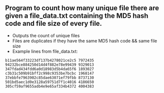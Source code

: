 ## Program to count how many unique file there are given a file_data.txt containing the MD5 hash code and file size of every file.

* Outputs the count of unique files
* Files are duplicates if they have the same MD5 hash code && same file size
* Example lines from file_data.txt:

```
b11ae564f33223df137b4278021ce2c5 7972435
94232bce884250d14d4f882e78e99439 9329013
347fdad434fdd6a0d18983d5b4da65f6 1893027
c3b31c509b91bff2c998c9353be7bcbc 1968147
37ebbfe7963902c85dae63071ef79fbb 8737130
501bd5aec1d0e3128a59751d7f1c4016 4186650
305cf59af9655adb4e9e65af334b4372 4004383
```
